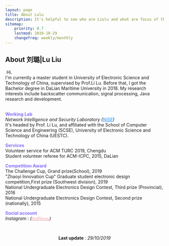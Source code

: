 ```yaml
---
layout: page
title: About Lulu
description: It's helpful to see who are Liulu and what are focus of the site. 
sitemap:
    priority: 0.7
    lastmod: 2019-10-29
    changefreq: weekly/monthly
---
```


## About 刘璐|Lu Liu

<p>
<span class="image left"><img src="{{ "/images/pic06.jpg" | absolute_url }}" alt="" /></span>
Hi.
<br/>
I'm currently a master student in University of Electronic Science and Technology of China, supervised by Prof.Li Lu. Before that, I got the Bachelor degree in DaLian Maritime University in 2018. My research interests include backscatter communication, signal processing, Java research and development.
<br/><br/>
</p>



<b style="color: #8470FF">Working Lab</b><br/>
<i>Network Intelligence and Security Laboratory (<a href="http://nise.uestc.edu.cn/" target="_blank" style="color: DodgerBlue">NISE</a>) </i>
<br /> 
It's headed by Prof. Li Lu, and affiliated with the School of Computer Science and Engineering (SCSE), University of Electronic Science and Technology of China (UESTC).
<br />


<b style="color: #8470FF">Services</b><br/>
Volunteer service for ACM TURC 2019, Chengdu<br/>
Student volunteer referee for ACM-ICPC, 2015, DaLian
<br /> 

<b style="color: #8470FF">Competition Award</b><br/>
The Challenge Cup, Grand prize(School), 2019<br/>
"Zhaoyi Innovation Cup" Graduate student electronic design competition,First prize (Southwest division), 2019<br/>
National Undergraduate Electronics Design Contest, Third prize (Provincial), 2016<br/>
National Undergraduate Electronics Design Contest, Second prize (nationally), 2015
<br /> 



<b style="color: #8470FF">Social account</b><br/>
<i>Instagram : (<a href="https://www.instagram.com/leahluuu/" style="color: #EEA2AD">leahluuu</a>) </i>

<br />





<p style="text-align:center"> <b>Last update</b> : <i>29/10/2019 </i></p>
